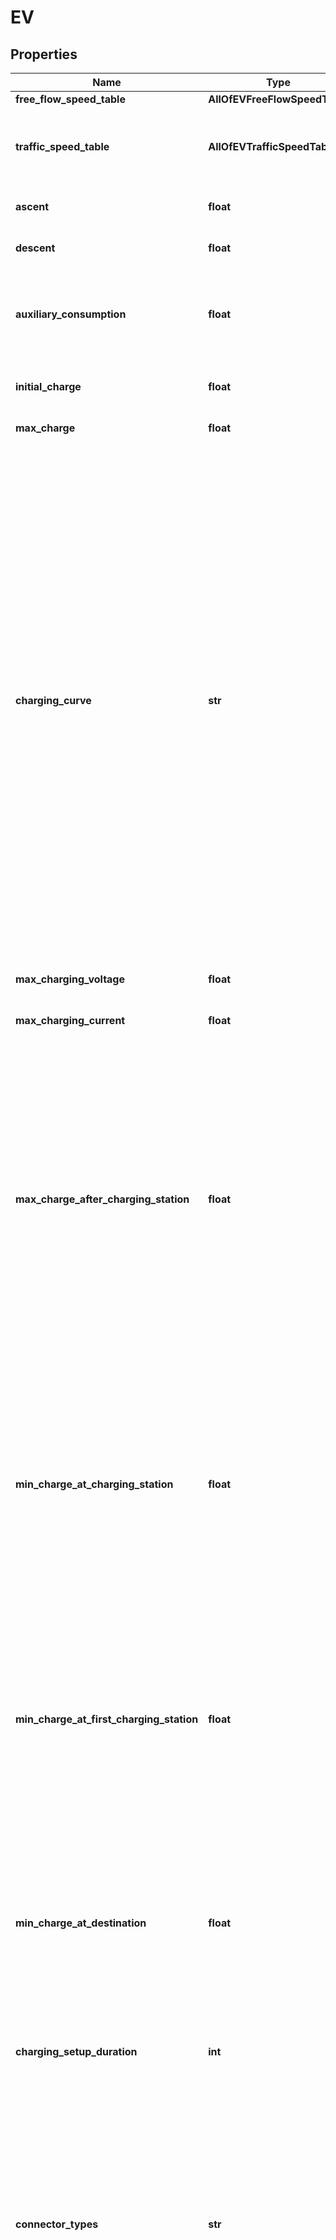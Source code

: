 # EV

## Properties
Name | Type | Description | Notes
------------ | ------------- | ------------- | -------------
**free_flow_speed_table** | **AllOfEVFreeFlowSpeedTable** |  | 
**traffic_speed_table** | **AllOfEVTrafficSpeedTable** | Function curve specifying consumption rate at a given traffic-reduced speed on a flat stretch of road.  See &#x60;freeFlowSpeedTable&#x60; for a description of the string format.  | [optional] 
**ascent** | **float** | Rate of energy consumed per meter rise in elevation (in Wh/m, i.e., Watt-hours per meter).  | [optional] 
**descent** | **float** | Rate of energy recovered per meter fall in elevation (in Wh/m, i.e., Watt-hours per meter).  | [optional] 
**auxiliary_consumption** | **float** | Rate of energy (in Wh/s) consumed by the vehicle&#x27;s auxiliary systems (for example, air conditioning, lights). The value represents the number of Watt-hours consumed per second of travel.  | [optional] 
**initial_charge** | **float** | Charge level of the vehicle&#x27;s battery at the start of the route (in kWh). Value must be less than or equal to the value of &#x60;maxCharge&#x60;.  | [optional] 
**max_charge** | **float** | Total capacity of the vehicle&#x27;s battery (in kWh).  | [optional] 
**charging_curve** | **str** | Function curve describing the maximum battery charging rate (in kW) at a given charge level (in kWh).  The format of the string is a comma-separated list of numbers, as follows:  &#x60;&#x60;&#x60; &lt;CHARGE_0&gt;,&lt;RATE_0&gt;,&lt;CHARGE_1&gt;,&lt;RATE_1&gt;,...,&lt;RATE_N&gt;,&lt;CHARGE_N&gt; &#x60;&#x60;&#x60;  where charge values are strictly increasing, non-negative floating-point values in units of (kWh), and rate values are positive floating point values in units of (kW).  Charge values must cover the entire range of &#x60;[0, maxChargeAfterChargingStation&#x60;]. The charging curve is piecewise constant, e.g., for any charge in the range &#x60;[CHARGE_0, CHARGE_1)&#x60;, the value of the function is &#x60;RATE_0&#x60;.  The algorithm calculates a route as the best possible combination of driving and charging parts and uses the charging curve to evaluate the most efficent range of charging. For example, if the rate of charging is high at lower levels of battery, but slows down significantly after charging a little, stopping often and charging less, but quicker, at each station might be better for the overall route. Because batteries lose charging speed with use, providing a charging curve for the exact battery would give more accurate charging time estimate than providing a generic curve for all batteries of one type.  | [optional] 
**max_charging_voltage** | **float** | Maximum charging voltage supported by the vehicle&#x27;s battery (in Volt).  | [optional] 
**max_charging_current** | **float** | Maximum charging current supported by the vehicle&#x27;s battery (in Ampere).  | [optional] 
**max_charge_after_charging_station** | **float** | Maximum charge to which the battery should be charged at a charging station (in kWh). Value must be less than or equal to the value of &#x60;maxCharge&#x60;.  The algorithm calculates a route as the best possible combination of driving and charging parts so charging at a charging station does not happen strictly to the value of this parameter. Instead, the algorithm attempts to leave every station with different charge levels, and only the best possible combination of charging stations and target charge will form the final route.  For example, if there is a fast but not reachable charging station on the route, the algorithm prefers first to charge at a slower station, but only to a level that enables it to reach the fast station. This way it calculates the best possible combination of driving and charging parts.  | [optional] 
**min_charge_at_charging_station** | **float** | Minimum charge when arriving at a charging station (in kWh). Value must be less than the value of &#x60;maxChargeAfterChargingStation&#x60;.  The algorithm calculates a route as the best possible combination of driving and charging parts so visiting a charging station is planned not when the remaining charge is close to the value of this parameter but when it is part of the best possible charging plan for the given route.  For example, it might prefer charging a still half-full battery at the fast charging station because there are only slower stations later on the route and the remaining charge is not enough to reach the destination without charging at all.  | [optional] 
**min_charge_at_first_charging_station** | **float** | Minimum charge when arriving at first charging station (in kWh). Value must be less than the value of &#x60;maxChargeAfterChargingStation&#x60;.  This overrides &#x60;minChargeAtChargingStation&#x60; for the first charging station. If not specified, &#x60;minChargeAtChargingStation&#x60; will be used for all charging stations, including the first one.  This is usually used when the current charge is too low to reach a charging station within &#x60;minChargeAtChargingStation&#x60; limits.  | [optional] 
**min_charge_at_destination** | **float** | Minimum charge at the final route destination (in kWh). Value must be less than the value of &#x60;maxChargeAfterChargingStation&#x60;.  The algorithm calculates a route as the best possible combination of driving and charging parts while making sure that the actual value of the charge at the destination would be close to the value of this parameter. I.e., the resulting value is expected to be bigger than this parameter&#x27;s value by no more than 10% of the battery capacity.  | [optional] 
**charging_setup_duration** | **int** | Time spent (in seconds) after arriving at a charging station but before actually charging (for example, time spent for payment processing).  | [optional] 
**connector_types** | **str** | Comma-separated list of connector types that are compatible with the vehicle. If &#x60;makeReachable&#x60; is set to &#x60;true&#x60;, then only stations with any of these connector types will be evaluated as a potential charging stop. For stations with multiple compatible connectors, the charging time is based on the connector type with the highest power rating among them.  Currently supported connector types are:   * &#x60;iec62196Type1Combo&#x60;:  Type 1 Combo connector, commonly called \&quot;SAE J1772\&quot;   * &#x60;iec62196Type2Combo&#x60;:  Type 2 Combo connector, commonly called \&quot;Mennekes\&quot;   * &#x60;chademo&#x60;: CHAdeMO connector   * &#x60;tesla&#x60;: Tesla connector  | [optional] 
**make_reachable** | **bool** | When set to &#x60;true&#x60;, the router ensures that the calculated route is reachable within the given constraints (i.e., &#x60;minChargeAtChargingStation&#x60;, &#x60;minChargeAtDestination&#x60;). If necessary, charging stations are added to the route to achieve reachability.  The following conditions must be met in order to enable this option: * &#x60;transportMode&#x3D;car&#x60; * &#x60;routingMode&#x3D;fast&#x60; * &#x60;avoid&#x60; options requested, if any, should only be from &#x60;tollRoad&#x60;, &#x60;ferry&#x60;, &#x60;controlledAccessHighway&#x60;, &#x60;carShuttleTrain&#x60;, &#x60;tunnel&#x60;, &#x60;dirtRoad&#x60;. Avoid &#x60;controlledAccessHighway&#x60; and &#x60;tollRoad&#x60; options are limited to 300km air distance between 2 subsequent waypoints.  | [optional] 
**preferred_brands** | **str** | Comma-separated list of charging station brand IDs. If &#x60;makeReachable&#x60; is set to &#x60;true&#x60;, then charging stations from the specified brands will be preferred as potential charging stops, even if this makes the total route duration (travel time plus charging time) longer (up to 15 minutes per charging stop).  | [optional] 

[[Back to Model list]](../README.md#documentation-for-models) [[Back to API list]](../README.md#documentation-for-api-endpoints) [[Back to README]](../README.md)

